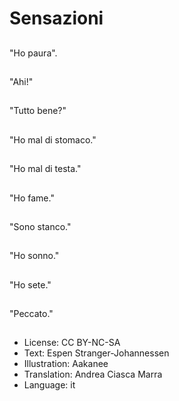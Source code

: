 # Sensazioni

##
"Ho paura".

##
"Ahi!"

##
"Tutto bene?"

##
"Ho mal di stomaco."

##
"Ho mal di testa."

##
"Ho fame."

##
"Sono stanco."

##
"Ho sonno."

##
"Ho sete."

##
"Peccato."

##
* License: CC BY-NC-SA
* Text: Espen Stranger-Johannessen
* Illustration: Aakanee
* Translation: Andrea Ciasca Marra
* Language: it
